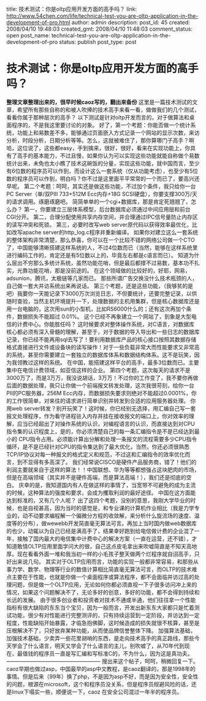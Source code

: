 title: 技术测试：你是oltp应用开发方面的高手吗？
link: http://www.54chen.com/life/technical-test-you-are-oltp-application-in-the-development-of-pro.html
author: admin
description: 
post_id: 45
created: 2008/04/10 19:48:03
created_gmt: 2008/04/10 11:48:03
comment_status: open
post_name: technical-test-you-are-oltp-application-in-the-development-of-pro
status: publish
post_type: post

# 技术测试：你是oltp应用开发方面的高手吗？

**整理文章整理出来的，很早时候caoz写的，翻出来备份** 这里是一篇技术测试的文章，希望所有那些自称的和被人吹捧的技术高手来看一看，做做我们的几个测试，看看你属于那种层次的高手？ 以下测试是针对oltp开发而言的，对于做算法和桌面程序的，不是我这里要讨论的对象。 好了，第一个考题：你能否做一个统计系统，功能上和易数差不多，能够通过页面嵌入方式记录一个网站的显示次数，来访分析，时段分析，日期分析等等。怎么，这就被难住了，那你算哪门子高手？啊哈，这位说了，这些都easy，手到擒来，很好，很好，看来在实现功能上，你具有了高手的基本能力，不过且慢，如果你认为可以实现这些功能就能自称做个易数统计出来，未免也太小瞧了技术这碗饭的分量，实现这些功能，就中国而言，至少有6位数的程序员可以作到，而设计这么一套系统（仅从功能考虑），也至少有5位数的程序员可以作到，明白吗？你不过是这里面平平常常的一个而已了，要高兴还早呢。 第二个考题：呵呵，其实还是做这些功能，不过加个条件，我只给你一台PC Server（单/双PIII 733+512M Ecc内存+18G SCSI硬盘），你要支撑300万/天的请求调用。琢磨琢磨吧。 简简单单的一个cgi+数据库，那是肯定死翘翘了，怎么办？ 第一，你要建立三层体系模型，后台数据库必须通过中间应用层和前台CGI分开。 第二，合理分配使用共享内存空间，并合理通过IPC信号量防止内存区的读写冲突和死锁。 第三，必要时改写web server原代码以获得效率最优化，比如改写apache server的http_log.c程序并重新编译。 如果你对建立这么一套系统的整体架构非常清楚，那么恭喜，你可以在一个比较不错的网络公司做一个CTO了，中国能够清晰搭建这样系统的人，不过4位数而已（当然，能够在这样系统里进行编码工作的，肯定还是有5位数以上的，毕竟左右都是c语言而已）。 知道为什么层出不穷那么多统计系统，虽然功能花哨，但是最后都撑不过易数，基本功不扎实，光靠功能花哨，那是没前途的。 在这个领域做的比较好的，好耶，网易，adsunion，腾讯，太极链等几家而已。 那些所谓广告交换没什么技术瓶颈的人，自己做一套大并访系统出来再说话。 第三个考题，还是这些功能，（我够贫的是吧）我要你一天能记录下3000万次浏览日志，不但要统计，还要完整记录，以供随时查验，当然主机环境提升一下，处理数据的主机用集群，但是核心数据库还是用一台电脑的，这次用sun的小型机，比如RS6000什么的；还有这次再加个条件，数据损失不能超过 0.01%。 这个已经不再象建立一个网站了，到象是大型电信的计费中心。你能胜任吗？ 这时候要求对整体操作系统，对C语言，对数据库核心都必须有深入骨髓的理解，甚至于，对于数据的导入导出和一些日志的数据库记录，你已经不能再用sql去写了！要利用数据库产品的核心接口按照其数据存储格式直接进行文件或设备块的读写操作！对于一些负载非常大而性能要求又非常高的系统，甚至你需要建立一套独立的数据库体系和数据结构体系。这不是玩笑，因为我领教过这样的系统。 在中国，能搭建这样平台的高手，最多3位数而已。主要集中在电信计费领域，如亚信这样的企业。 第四个考题，这次每天的请求不是3000万了，而是3万万，我没说胡话，3万万！不过你的工作变了，我不要你再做后面的数据处理，我只让你做一个前端报文转发处理，这次我很苛刻，给你一台PII的PC服务器，256M Ecc内存，而数据损失要求则绝对不能超过0.0001%，你的工作很简单，对来往的请求进行简单识别并转发到合适的应用服务器处理。 你用web server转发？别开玩笑了！这时候，你已经别无选择，用汇编自己写一套报文处理程序，作为看守进程驻入内存并挂在接收报文的端口上，你对效率的理解，应当已经超出了对操作系统的认识，对编程语言的认识，而直接达到对CPU指令集的认识程度上，是的，你必须清楚自己的每一条汇编指令是不是已经达到最小的 CPU指令占用。必须能计算出分解和处理一条报文的流程需要多少CPU指令循环，是不是已经针对CPU的指令集达到了最大优化，当然，你还必须很熟悉 TCP/IP协议对每一种报文的格式定义和规范，不过这和汇编指令的效率优化而言，到不显得有多高深了。 我们经常说CISCO是硬件产品服务商，错了！他们的利润主要就来自于这样的算法！！中国联想、华为等等都想强占这块肥肉的市场，但是在高端领域（其实并不是硬件高端，而是算法高端！），我们还是彻底的空白。 庆幸的是，我知道国内有人在做这样的事情了，当宽带不可避免的成为主流的时候，这种算法的强度和要求，会成为攫取利润的最好途径。 中国在这方面能达到标准的，又有几个人呢？ 出了这四个考题，没别的意思，我刚大学毕业的时候，也是自视甚高，因为当时的感觉是，和专业课的计算机作业相比（我是力学专业的，动不动要求编程解一个偏微分方程的收敛解，来分析什么旋流场的速度、温度等的分布），做wewebb开发简直毫无算法可言。再加上当时国内做web数据库的也少，动辄以为自己已经是满高手了，结果幸好跑到给电信做计费的企业混了一年，接触了国内最大的电信集中计费中心的解决方案（一直在运营，还不错），才知道敢情OLTP应用里面学问大的很，自己这点皮毛拿出来吹嘘简直是不知天高地厚。现在看看外面一堆和我当初一样的小毛孩子整天做两个烂程序就自诩高手，只好出来说几句。 其实对于OLTP应用而言，功能的实现一般都非常容易，和那些从事力学、数学、物理等行业的数值计算相比简直毫无算法可言，而OLTP的技术难点主要在于性能，也就是你做一个桌面程序或算法程序，都不会面临并访过高的处理问题，但是做一个OLTP应用，无论如何你都必须直视一下子很多访问冲上来的情况，如果这个问题解决不了，无论多好的创意，多好的功能，都不会得到持续和长远的发展。 由于很多创业者和投资者对技术不通或半通，他们往往拿一个性能指标有很大缺陷的东东当个宝贝，因为一般而言，开发出新东东大家都只是忙着测试功能，很少有对性能进行完整测评的，只有持续运营到一定阶段，并访达到一定程度，性能缺陷开始暴露，才临急抱佛脚，这时候造成的损失就很不核算，甚至是压根解决不了，只好放弃某种功能，从而使品牌信誉整体下降。 加强算法基础，加强技术基础，少卖弄一些花里胡哨的东西，是走向技术高手的真正路线，那些今天学会了什么语言，明天又学会了什么语言的主儿，别吹嘘了，从70年代到现在，最值钱的程序员一直是写汇编和写标准C的，不为什么，因为这是真功夫。 —————————————————– 搜出来这个帖子，呵呵，稍微回复一下。 caoz早期也做过asp，中国最早的asp中文教程，是caoz翻译的，那是1998年的事情。但是后来（99年）换了php，不是因为asp不好，而是因为安全性，安全性的问题，根源在microsoft，这个和程序员没关系，但是程序员规避风险的话，还是linux下塌实一些，顺便说一下，caoz 在安全公司混过一年半的程序员。